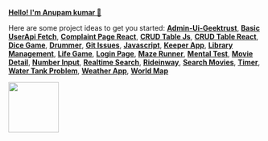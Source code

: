 **[Hello! I'm Anupam kumar 👋](https://portfolio-anupamit.web.app/)**


<!-- **A web-developer
[Anupamit](https://www.anupamit.github.io)** -->

Here are some project ideas to get you started:
 **[ Admin-Ui-Geektrust](https://anupamit.github.io/Admin-ui-geektrust/)**, **[ Basic UserApi Fetch](https://anupamit.github.io/User-detail-api/)**,
 **[ Complaint Page React](https://complaint-db-tpd.web.app/)**, **[ CRUD Table Js](https://anupamit.github.io/crud-with-js/)**, 
  **[ CRUD Table React](https://crud-table-material.web.app/)**,  **[ Dice Game](https://anupamit.github.io/diceegame/)**, **[ Drummer](https://anupamit.github.io/drumer/)**,
  **[ Git Issues](https://gitissues-91971.web.app/)**,
  **[ Javascript](https://github.com/Anupamit/Js-Learn)**, **[Keeper App](https://keep-anupamit.web.app/)**, **[ Library Management](https://library-man.web.app/)**,
  **[ Life Game](https://anupamit.github.io/Life_Game/)**, **[Login Page](Anupamit/image-compressor-in-react)**,
  **[Maze Runner](https://anupamit.github.io/Maze-Runner/)**, 
  **[ Mental Test](https://mentaltest-011.web.app/)**,
  **[ Movie Detail](https://movie-world-sablu.web.app/)**, **[Number Input](https://anupamit.github.io/NumberInput/)**,
  **[Realtime Search](https://anupamit.github.io/Real-Time-React-Search/)**, 
 **[ Rideinway](https://ride-share-inway.web.app/)**, **[ Search Movies](https://search-movie-data.web.app/)**, **[ Timer](https://anupamit.github.io/Timer/)**,
 **[ Water Tank Problem](https://anupamit.github.io/water-tank-problem-vanilla-js/)**, **[ Weather App](https://anupamit.github.io/Weather-app-react/)**,
 **[ World Map](https://anupamit.github.io/worldmap/)**

 <img src="https://komarev.com/ghpvc/?username=Anupamit" width=100px/>	
